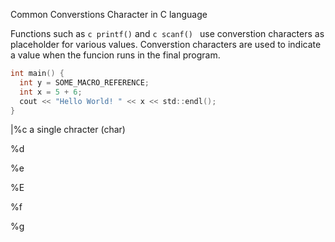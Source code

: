
Common Converstions Character in C language

Functions such as 
```c printf()``` and ```c scanf() ``` 
use converstion characters as placeholder for various values.
Converstion characters are used to indicate a value when the funcion runs in the final program.

```c
int main() {
  int y = SOME_MACRO_REFERENCE;
  int x = 5 + 6;
  cout << "Hello World! " << x << std::endl();
}
```

|%c a single chracter (char)

%d

%e

%E

%f

%g

